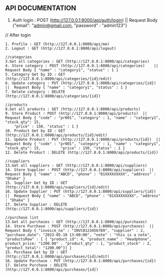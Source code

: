 

## API DOCUMENTATION

1. Auth login :  POST (http://127.0.0.1:8000/api/auth/login)   ||  Request Body {"email": "admin@gmail.com, "password" : "admin123"}
 

 // After login

	1. Profile : GET (http://127.0.0.1:8000/api/me)
	2. Logout : GET (http://127.0.0.1:8000/api/logout)

	//categories
	3.Get all categories : GET (http://127.0.0.1:8000/api/categories)
	4. Store category : POST (http://127.0.0.1:8000/api/categories)    ||  Request Body { "name" : "category1", "status" : 1 }
	5. Category Get by ID : GET (http://127.0.0.1:8000/api/categories/{id}/edit)
	6. Update category : PUT (http://127.0.0.1:8000/api/categories/{id})  ||  Request Body { "name" : "category1", "status" : 1 }
	7. Delete category : DELETE (http://127.0.0.1:8000/api/categories/{id})

	//products
	8.Get all products : GET (http://127.0.0.1:8000/api/products)
	9. Store Product : POST (http://127.0.0.1:8000/api/products)  ||  Request Body { "code" : "pr001", "category" : 1, "name" : "category1", "stock_qty": 15, 
		"price" : 150, "status" : 1 }
	10. Product Get by ID : GET (http://127.0.0.1:8000/api/products/{id}/edit)
	11. Update Product : PUT (http://127.0.0.1:8000/api/products/{id})  ||  Request Body { "code" : "pr001", "category" : 1, "name" : "category1", "stock_qty": 15, 		"price" : 150, "status" : 1 }
	12. Delete Product : DELETE (http://127.0.0.1:8000/api/products/{id})
	
	//suppliers
	13.Get all suppliers : GET (http://127.0.0.1:8000/api/suppliers)
	14. Store Supplier : POST (http://127.0.0.1:8000/api/suppliers)  ||  Request Body { "name" : "ABCD", "phone" : "01XXXXXXXXX", "address" : "Dhaka" }
	15. Supplier Get by ID : GET (http://127.0.0.1:8000/api/suppliers/{id}/edit)
	16. Update Supplier : PUT (http://127.0.0.1:8000/api/suppliers/{id})  ||  Request Body { "name" : "ABCD", "phone" : "01XXXXXXXXX", "address" : "Dhaka" }
	17. Delete Supplier : DELETE (http://127.0.0.1:8000/api/suppliers/{id})

	//purchase list
	13.Get all purchases : GET (http://127.0.0.1:8000/api/purchases)
	14. Store Purchase : POST (http://127.0.0.1:8000/api/purchases)  ||  Request Body { "invoice_no" : "INVC0123456789", "supplier" : 2, 
	"purchase_date": "2023-05-10 13:00:00", "note" : "this is a note", 
	"productsRow" : [ { "product_id": 4, "product_name" : "Headphone", product_price: "1200.00" , "product_qty" : 1, "product_stock" : 2, "product_total": "1200.00"}] }
	15. Purchase Get by ID : GET (http://127.0.0.1:8000/api/purchases/{id}/edit)
	16. Update Purchase : PUT (http://127.0.0.1:8000/api/purchases/{id})
	17. Delete Purchase : DELETE (http://127.0.0.1:8000/api/purchases/{id})

	
	
